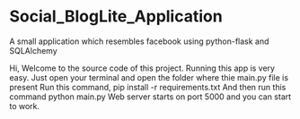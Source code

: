 # Social_BlogLite_Application
A small application which resembles facebook using python-flask and SQLAlchemy

Hi, Welcome to the source code of this project.
Running this app is very easy. Just open your terminal and open the folder where thie main.py file is present
Run this command,
pip install -r requirements.txt
And then run this command
python main.py
Web server starts on port 5000 and you can start to work.
